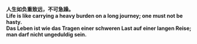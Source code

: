 **人生如负重致远，不可急躁。**  
**Life is like carrying a heavy burden on a long journey; one must not be hasty.**  
**Das Leben ist wie das Tragen einer schweren Last auf einer langen Reise; man darf nicht ungeduldig sein.**
